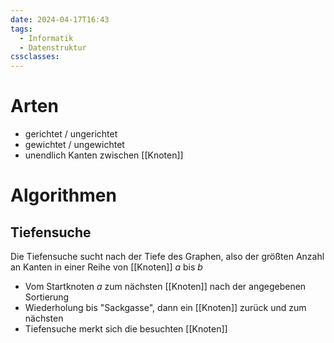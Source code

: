 ```yaml
---
date: 2024-04-17T16:43
tags:
  - Informatik
  - Datenstruktur
cssclasses:
---
```

# Arten
- gerichtet / ungerichtet
- gewichtet / ungewichtet
- unendlich Kanten zwischen [[Knoten]]

# Algorithmen
## Tiefensuche
Die Tiefensuche sucht nach der Tiefe des Graphen, also der größten Anzahl an Kanten in einer Reihe von [[Knoten]] $a$ bis $b$
- Vom Startknoten $a$ zum nächsten [[Knoten]] nach der angegebenen Sortierung
- Wiederholung bis "Sackgasse", dann ein [[Knoten]] zurück und zum nächsten
- Tiefensuche merkt sich die besuchten [[Knoten]]